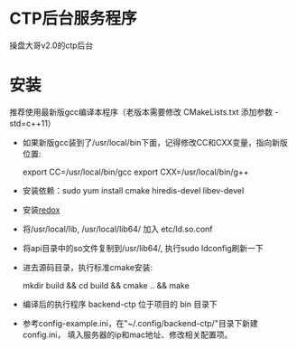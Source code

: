 CTP后台服务程序
=========


操盘大哥v2.0的ctp后台

安装
===

推荐使用最新版gcc编译本程序（老版本需要修改 CMakeLists.txt 添加参数 -std=c++11）

* 如果新版gcc装到了/usr/local/bin下面，记得修改CC和CXX变量，指向新版位置:
    
    export CC=/usr/local/bin/gcc
    export CXX=/usr/local/bin/g++

* 安装依赖：sudo yum install cmake hiredis-devel libev-devel

* 安装[redox](https://github.com/hmartiro/redox)

* 将/usr/local/lib, /usr/local/lib64/ 加入 etc/ld.so.conf

* 将api目录中的so文件复制到/usr/lib64/, 执行sudo ldconfig刷新一下

* 进去源码目录，执行标准cmake安装:

    mkdir build && cd build && cmake .. && make

* 编译后的执行程序 backend-ctp 位于项目的 bin 目录下

* 参考config-example.ini，在"~/.config/backend-ctp/"目录下新建config.ini，
填入服务器的ip和mac地址、修改相关配置项。
